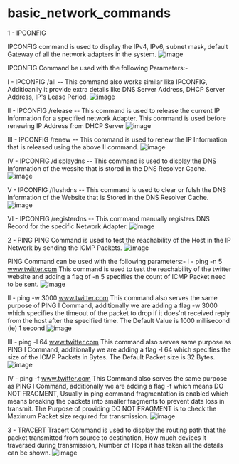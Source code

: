# basic_network_commands

1 - IPCONFIG

IPCONFIG command is used to display the IPv4, IPv6, subnet mask, default Gateway of all the network adapters in the system.
![image](https://github.com/giridharan-6701/basic_network_commands/assets/94190302/d30fead8-85bc-4be7-941a-4b2cf59e4f94)

IPCONFIG Command be used with the following Parameters:-

 I - IPCONFIG /all -- This command also works similar like IPCONFIG, Additioanlly it provide extra details like DNS Server Address, DHCP Server Address, IP's Lease Period.
![image](https://github.com/giridharan-6701/basic_network_commands/assets/94190302/63baab82-90c2-4aa8-ab45-b5a027a5261c)

II - IPCONFIG /release -- This command is used to release the current IP Information for a specified network Adapter. This command is used before renewing IP Address from DHCP Server
![image](https://github.com/giridharan-6701/basic_network_commands/assets/94190302/489f8496-874e-4119-a0c2-603772db1cf1)
 
III - IPCONFIG /renew -- This command is used to renew the IP Information that is released using the above II command.
![image](https://github.com/giridharan-6701/basic_network_commands/assets/94190302/91d210a7-a52a-460b-92bd-d71fcf05110c)

IV - IPCONFIG /displaydns -- This command is used to display the DNS Information of the wessite that is stored in the DNS Resolver Cache.
![image](https://github.com/giridharan-6701/basic_network_commands/assets/94190302/8452998a-938d-4805-b750-0653432a8ab5)

V - IPCONFIG /flushdns -- This command is used to clear or fulsh the DNS Information of the Website that is Stored in the DNS Resolver Cache.
![image](https://github.com/giridharan-6701/basic_network_commands/assets/94190302/07a0e72a-e57c-40d4-a6da-86d4f4b38a8a)

VI - IPCONFIG /registerdns -- This command manually registers DNS Record for the specific Network Adapter.
![image](https://github.com/giridharan-6701/basic_network_commands/assets/94190302/86c98d50-64fe-4d44-9ac3-06c427667ce7)


2 - PING 
PING Command is used to test the reachability of the Host in the IP Network by sending the ICMP Packets.
![image](https://github.com/giridharan-6701/basic_network_commands/assets/94190302/294134ac-6357-452f-8c70-9c86f9d444f2)

PING Command can be used with the following parameters:-
I - ping -n 5 www.twitter.com  This command is used to test the reachability of the twitter website and adding a flag of -n 5 specifies the count of ICMP Packet need to be sent.
![image](https://github.com/giridharan-6701/basic_network_commands/assets/94190302/c0ce54a3-12d8-48f7-bd21-d1de65dfafae)

II - ping -w 3000 www.twitter.com This command also serves the same purpose of PING I Command, additionally we are adding a flag -w 3000 which specifies the timeout of the packet to drop if it does'nt received reply from the host after the specified time. The Default Value is 1000 millisecond (ie) 1 second
![image](https://github.com/giridharan-6701/basic_network_commands/assets/94190302/42af5f22-854b-4965-97ff-3ffdb2b664ed)
 
III - ping -l 64 www.twitter.com This command also serves same purpose as PING I Command, additionally we are adding a flag -l 64 which specifies the size of the ICMP Packets in Bytes. The Default Packet size is 32 Bytes.
![image](https://github.com/giridharan-6701/basic_network_commands/assets/94190302/8f9d61bf-9d06-4fea-88ec-c162f6b4fd80)

IV - ping -f www.twitter.com This Command also serves the same purpose as PING I Command, additionally we are adding a flag -f which means DO NOT FRAGMENT, Usually in ping command fragmentation is enabled which means breaking the packets into smaller fragments to prevent data loss in transmit. The Purpose of providing DO NOT FRAGMENT is to check the Maximum Packet size required for transmission.
![image](https://github.com/giridharan-6701/basic_network_commands/assets/94190302/19f6e034-ea85-40d9-a68f-97cc2d5596b6)


3 - TRACERT 
Tracert Command is used to display the routing path that the packet transmitted from source to destination, How much devices it traversed during transmission, Number of Hops it has taken all the details can be shown.
![image](https://github.com/giridharan-6701/basic_network_commands/assets/94190302/cbc5a833-5a1d-44b9-aa91-0e698c7d3427)




